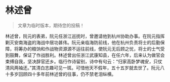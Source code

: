 
# 林述曾

> 文章为临时版本，期待您的投稿！

林述曾，阮元的表弟，阮元任浙江巡抚时，曾邀请他到杭州协助办事。在阮元指挥剿灭安南海盗的海战中居功甚伟。阮元亲临海防前线，他在杭州负责将士的后勤保障，将筹办的粮饷和作战物资源源不运往前线，使阮元无后顾之忧，将士的士气受到鼓舞，保证了作战胜利。林述曾出任浙江武康知县，在任六年，后来认为做官会束缚自我，坚决辞官还乡。临行作诗留别，诗中有句云：“归家高卧梦魂安，只仗清风两袖还。”其清白志趣可见一斑。可惜他天不假年，五十五岁就去世了。阮元八十多岁回顾四十多年前林述曾的往事，仍不禁老泪纵横。